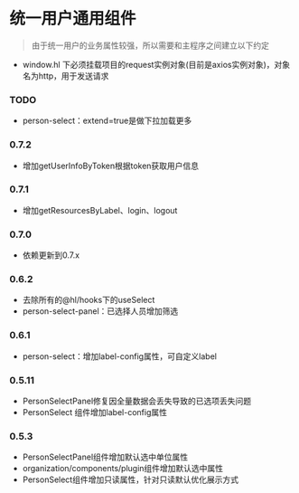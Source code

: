 # 统一用户通用组件

> 由于统一用户的业务属性较强，所以需要和主程序之间建立以下约定

- window.hl 下必须挂载项目的request实例对象(目前是axios实例对象)，对象名为http，用于发送请求

### TODO

- person-select：extend=true是做下拉加载更多

### 0.7.2

- 增加getUserInfoByToken根据token获取用户信息

### 0.7.1

- 增加getResourcesByLabel、login、logout

### 0.7.0

- 依赖更新到0.7.x

### 0.6.2

- 去除所有的@hl/hooks下的useSelect
- person-select-panel：已选择人员增加筛选

### 0.6.1

- person-select：增加label-config属性，可自定义label

### 0.5.11

- PersonSelectPanel修复因全量数据会丢失导致的已选项丢失问题
- PersonSelect 组件增加label-config属性

### 0.5.3

- PersonSelectPanel组件增加默认选中单位属性
- organization/components/plugin组件增加默认选中属性
- PersonSelect组件增加只读属性，针对只读默认优化展示方式
